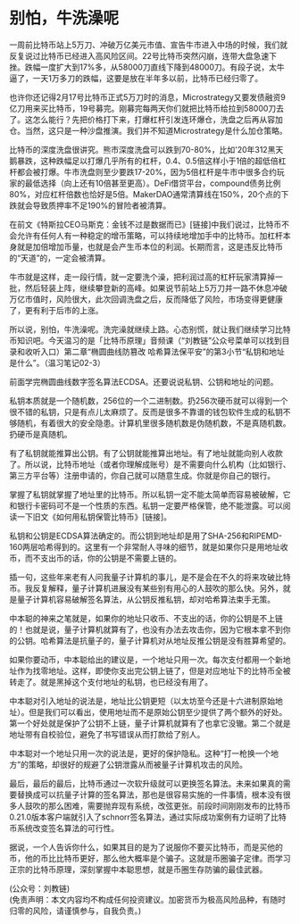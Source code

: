 # 别怕，牛洗澡呢

一周前比特币站上5万刀、冲破万亿美元市值、宣告牛市进入中场的时候，我们就反复说过比特币已经进入高风险区间。22号比特币突然闪崩，连带大盘急速下挫。跌幅一度扩大到17%多，从58000刀直线下降到48000刀。有段子说，太牛逼了，一天1万多刀的跌幅，这要是放在半年多以前，比特币已经归零了。

也许你还记得2月17号比特币正式5万刀时的消息，Microstrategy又要发债融资9亿刀用来买比特币，19号募完。刚募完每两天你们就把比特币给拉到58000刀去了。这怎么能行？先把价格打下来，打爆杠杆引发连环爆仓，洗盘之后再从容加仓。当然，这只是一种沙盘推演。我们并不知道Microstrategy是什么加仓策略。

比特币的深度洗盘很讲究。熊市深度洗盘可以跌到70-80%，比如'20年312黑天鹅暴跌，这种跌幅足以打爆几乎所有的杠杆，0.4、0.5倍这样小于1倍的超低倍杠杆都会被打爆。牛市洗盘则至少要跌17-20%，因为5倍杠杆是牛市中很多合约玩家的最低选择（向上还有10倍甚至更高）。DeFi借贷平台，compound债务比例80%，对应杠杆倍数也恰好是5倍。MakerDAO通常清算线在150%，20个点的下跌就会导致质押率不足190%的冒险者被清算。

在前文《特斯拉CEO马斯克：金钱不过是数据而已》[链接]中我们说过，比特币不会允许有任何人有一种稳定的增币策略，可以持续地增加手中的比特币。加杠杆本身就是加倍增加币量，也就是会产生币本位的利润。长期而言，这是违反比特币的“天道”的，一定会被清算。

牛市就是这样，走一段行情，就一定要洗个澡，把利润过高的杠杆玩家清算掉一批，然后轻装上阵，继续攀登新的高峰。如果说节前站上5万刀并一路不休息冲破万亿市值时，风险很大，此次回调洗盘之后，反而降低了风险，市场变得更健康了，更有利于后市的上涨。

所以说，别怕，牛洗澡呢。洗完澡就继续上路。心态别慌，就让我们继续学习比特币知识吧。今天温习的是「比特币原理」音频课（“刘教链”公众号菜单可以找到目录和收听入口）第二章“椭圆曲线防篡改 哈希算法保平安”的第3小节“私钥和地址是什么”。（温习笔记02-3）

前面学完椭圆曲线数字签名算法ECDSA。还要说说私钥、公钥和地址的问题。

私钥本质就是一个随机数，256位的一个二进制数。扔256次硬币就可以得到一个很不错的私钥，只是有点儿太麻烦了。反而是很多不靠谱的钱包软件生成的私钥不够随机，有着很大的安全隐患。计算机里很多随机数是伪随机数，不是真随机数。扔硬币是真随机。

有了私钥就能推算出公钥。有了公钥就能推算出地址。有了地址就能向别人收款了。所以说，比特币地址（或者你理解成账号）是不需要向什么机构（比如银行、第三方平台等）注册申请的，你自己就可以随意生成。你就是你自己的银行。

掌握了私钥就掌握了地址里的比特币。所以私钥一定不能太简单而容易被破解，它和银行卡密码可不是一个性质的东西。私钥一定要严格保管，绝不能泄露。可以阅读一下旧文《如何用私钥保管比特币》[链接]。

私钥和公钥是ECDSA算法确定的。而公钥到地址却是用了SHA-256和RIPEMD-160两层哈希得到的。这里有一个非常耐人寻味的细节，就是如果你只是用地址收币，而不支出币的话，你的公钥是不需要上链的。

插一句，这些年来老有人问我量子计算机的事儿，是不是会在不久的将来攻破比特币。我反复解释，量子计算机进展没有某些别有用心的人鼓吹的那么快。另外，就是量子计算机容易破解签名算法，从公钥反推私钥，却对哈希算法束手无策。

中本聪的神来之笔就是，如果你的地址只收币、不支出的话，你的公钥是不上链的！也就是说，量子计算机就算有了，也没有办法去攻击你，因为它根本拿不到你的公钥。哈希算法是抗量子的，量子计算机对从地址反推公钥是没有胜算希望的。

如果你要动币，中本聪给出的建议是，一个地址只用一次。每次支付都用一个新地址作为找零地址。这样，即使你支出完公钥上链了，但是对应地址下的比特币全被转走了。就是黑掉这个支付地址的私钥，也已经没有用了。

中本聪对引入地址的说法是，地址比公钥更短（以太坊至今还是十六进制原始地址）。但是我们可以看出，使用地址而不是原始公钥至少提供了两个额外的好处。第一个好处就是保护了公钥不上链，量子计算机就算有了也拿它没辙。第二个就是地址带有自校验位，避免了书写错误从而打款给了别人。

中本聪对一个地址只用一次的说法是，更好的保护隐私。这种“打一枪换一个地方”的策略，却很好的规避了公钥泄露从而被量子计算机攻击的风险。

最后，最后的最后，比特币通过一次软升级就可以更换签名算法。未来如果真的需要替换成可以抗量子计算的签名算法，那也是很容易实施的一件事情，根本没有很多人鼓吹的那么困难，需要抛弃现有系统，改弦更张。前段时间刚刚发布的比特币0.21.0版本客户端就引入了schnorr签名算法，通过实际成功案例有力证明了比特币系统改变签名算法的可行性。

据说，一个人告诉你什么，如果其目的是为了说服你不要买比特币，而是买他的币，他的币比比特币更好，那么他大概率是个骗子。这就是币圈骗子定律。而学习正宗的比特币原理，深刻掌握中本聪思想，就是币圈生存防骗的最佳武器。

(公众号：刘教链) \
(免责声明：本文内容均不构成任何投资建议。加密货币为极高风险品种，有随时归零的风险，请谨慎参与，自我负责。)
